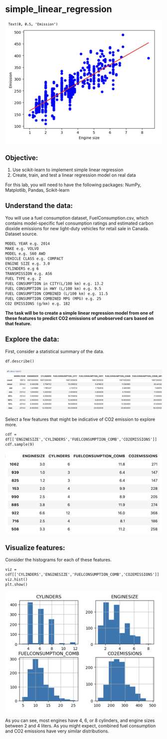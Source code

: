 # simple_linear_regression

![7](https://github.com/joyuwaoma/simple_linear_regression/blob/main/7.png)

## Objective:

1. Use scikit-learn to implement simple linear regression
2. Create, train, and test a linear regression model on real data

For this lab, you will need to have the following packages:
NumPy, Matplotlib, Pandas, Scikit-learn

## Understand the data:

You will use a fuel consumption dataset, FuelConsumption.csv, which contains model-specific fuel consumption ratings and estimated carbon dioxide emissions for new light-duty vehicles for retail sale in Canada. Dataset source.

```
MODEL YEAR e.g. 2014
MAKE e.g. VOLVO
MODEL e.g. S60 AWD
VEHICLE CLASS e.g. COMPACT
ENGINE SIZE e.g. 3.0
CYLINDERS e.g 6
TRANSMISSION e.g. AS6
FUEL TYPE e.g. Z
FUEL CONSUMPTION in CITY(L/100 km) e.g. 13.2
FUEL CONSUMPTION in HWY (L/100 km) e.g. 9.5
FUEL CONSUMPTION COMBINED (L/100 km) e.g. 11.5
FUEL CONSUMPTION COMBINED MPG (MPG) e.g. 25
CO2 EMISSIONS (g/km) e.g. 182
```

**The task will be to create a simple linear regression model from one of these features to predict CO2 emissions of unobserved cars based on that feature.**

## Explore the data:

First, consider a statistical summary of the data.
```
df.describe()
```
![1](https://github.com/joyuwaoma/simple_linear_regression/blob/main/1.png)

Select a few features that might be indicative of CO2 emission to explore more. 
```
cdf = df[['ENGINESIZE','CYLINDERS','FUELCONSUMPTION_COMB','CO2EMISSIONS']]
cdf.sample(9)
```
![2](https://github.com/joyuwaoma/simple_linear_regression/blob/main/2a.png)

## Visualize features:

Consider the histograms for each of these features.
```
viz = cdf[['CYLINDERS','ENGINESIZE','FUELCONSUMPTION_COMB','CO2EMISSIONS']]
viz.hist()
plt.show()
```
![3](https://github.com/joyuwaoma/simple_linear_regression/blob/main/3.png)

As you can see, most engines have 4, 6, or 8 cylinders, and engine sizes between 2 and 4 liters.
As you might expect, combined fuel consumption and CO2 emissions have very similar distributions.


